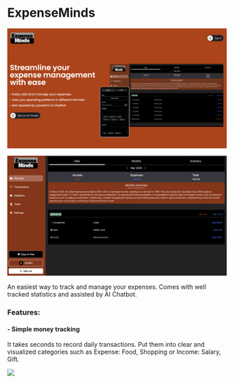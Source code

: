 # ExpenseMinds

![ExpenseMinds Image](./src/assets/em-landing.png)

![ExpenseMinds View](./src/assets/landing-full.png)

An easiest way to track and manage your expenses. Comes with well tracked statistics and assisted by AI Chatbot.

### Features:

#### - Simple money tracking

It takes seconds to record daily transactions. Put them into clear and visualized categories such as Expense: Food, Shopping or Income: Salary, Gift.

<img src="./src/assests/transactions.png" width="750">
